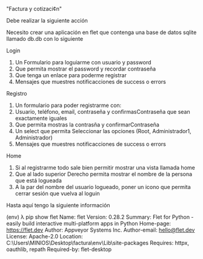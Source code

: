 "Factura y cotizaci¢n" 

Debe realizar la siguiente acción

Necesito crear una aplicación en flet que contenga una base de datos sqlite llamado db.db con lo siguiente

Login
1. Un Formulario para loguiarme con usuario y password 
2. Que permita mostrar el password y recordar contraseña
3. Que tenga un enlace para poderme registrar
4. Mensajes que muestres notificacciones de success o errors

Registro
1. Un formulario para poder registrarme con:
2. Usuario, teléfono, email, contraseña y confirmasContraseña que sean exactamente iguales
3. Que permita mostras la contrasña y confirmarContraseña
4. Un select que permita Seleccionar las opciones (Root, Administrador1, Administrador)
5. Mensajes que muestres notificacciones de success o errors


Home
1. Si al registrarme todo sale bien permitir mostrar una vista llamada home
2. Que al lado superior Derecho permita mostrar el nombre de la persona que está logueada
3. A la par del nombre del usuario logueado, poner un icono que permita cerrar sesión que vuelva al loguin


Hasta aquí tengo la siguiente información

(env) λ pip show flet
Name: flet
Version: 0.28.2
Summary: Flet for Python - easily build interactive multi-platform apps in Python
Home-page: https://flet.dev
Author: Appveyor Systems Inc.
Author-email: hello@flet.dev
License: Apache-2.0
Location: C:\Users\MINIOS\Desktop\factura\env\Lib\site-packages
Requires: httpx, oauthlib, repath
Required-by: flet-desktop



